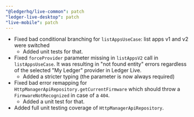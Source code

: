 ```yaml
---
"@ledgerhq/live-common": patch
"ledger-live-desktop": patch
"live-mobile": patch
---
```


- Fixed bad conditional branching for `listAppsUseCase`: list apps v1 and v2 were switched
  - Added unit tests for that.
- Fixed `forceProvider` parameter missing in `listAppsV2` call in `listAppsUseCase`. It was resulting in "not found entity" errors regardless of the selected "My Ledger" provider in Ledger Live.
  - Added a stricter typing (the parameter is now always required)
- Fixed bad error remapping for `HttpManagerApiRepository.getCurrentFirmware` which should throw a `FirmwareNotRecognized` in case of a `404`.
  - Added a unit test for that.
- Added full unit testing coverage of `HttpManagerApiRepository`.
